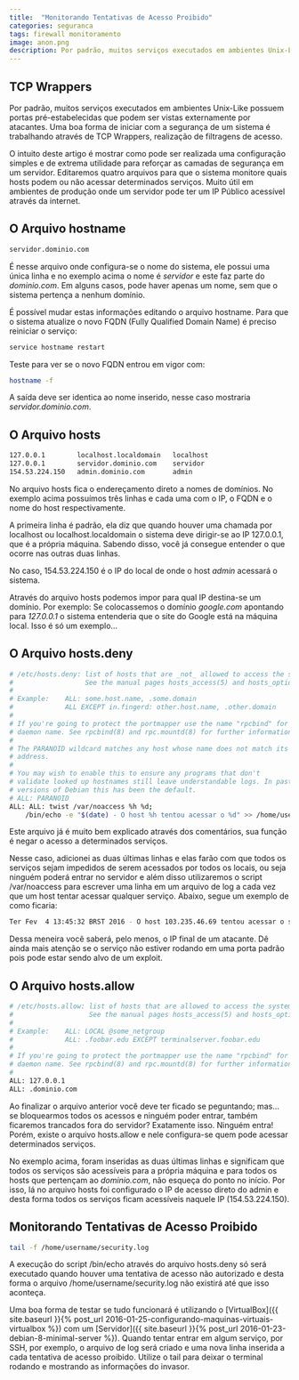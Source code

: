 ```yaml
---
title:  "Monitorando Tentativas de Acesso Proibido"
categories: seguranca
tags: firewall monitoramento
image: anon.png
description: Por padrão, muitos serviços executados em ambientes Unix-Like possuem portas pré-estabelecidas que podem ser vistas externamente por atacantes. Uma boa forma de iniciar com a segurança de um sistema é trabalhando através de TCP Wrappers, realização de filtragens de acesso.
---
```


## TCP Wrappers

Por padrão, muitos serviços executados em ambientes Unix-Like possuem portas pré-estabelecidas que podem ser vistas externamente por atacantes. Uma boa forma de iniciar com a segurança de um sistema é trabalhando através de TCP Wrappers, realização de filtragens de acesso.

O intuito deste artigo é mostrar como pode ser realizada uma configuração simples e de extrema utilidade para reforçar as camadas de segurança em um servidor. Editaremos quatro arquivos para que o sistema monitore quais hosts podem ou não acessar determinados serviços. Muito útil em ambientes de produção onde um servidor pode ter um IP Público acessível através da internet.

## O Arquivo hostname

```sh
servidor.dominio.com
```

É nesse arquivo onde configura-se o nome do sistema, ele possui uma única linha e no exemplo acima o nome é _servidor_ e este faz parte do _dominio.com_. Em alguns casos, pode haver apenas um nome, sem que o sistema pertença a nenhum domínio.

É possível mudar estas informações editando o arquivo hostname. Para que o sistema atualize o novo FQDN (Fully Qualified Domain Name) é preciso reiniciar o serviço:

```sh
service hostname restart
```

Teste para ver se o novo FQDN entrou em vigor com:

```sh
hostname -f
```

A saída deve ser identica ao nome inserido, nesse caso mostraria _servidor.dominio.com_.

## O Arquivo hosts

```sh
127.0.0.1        localhost.localdomain   localhost
127.0.0.1        servidor.dominio.com    servidor
154.53.224.150   admin.dominio.com       admin
```

No arquivo hosts fica o endereçamento direto a nomes de domínios. No exemplo acima possuímos três linhas e cada uma com o IP, o FQDN e o nome do host respectivamente.

A primeira linha é padrão, ela diz que quando houver uma chamada por localhost ou localhost.localdomain o sistema deve dirigir-se ao IP 127.0.0.1, que é a própria máquina. Sabendo disso, você já consegue entender o que ocorre nas outras duas linhas.

No caso, 154.53.224.150 é o IP do local de onde o host _admin_ acessará o sistema.

Através do arquivo hosts podemos impor para qual IP destina-se um domínio. Por exemplo: Se colocassemos o domínio _google.com_ apontando para _127.0.0.1_ o sistema entenderia que o site do Google está na máquina local. Isso é só um exemplo…

## O Arquivo hosts.deny

```sh
# /etc/hosts.deny: list of hosts that are _not_ allowed to access the system.
#                  See the manual pages hosts_access(5) and hosts_options(5).
#
# Example:    ALL: some.host.name, .some.domain
#             ALL EXCEPT in.fingerd: other.host.name, .other.domain
#
# If you're going to protect the portmapper use the name "rpcbind" for the
# daemon name. See rpcbind(8) and rpc.mountd(8) for further information.
#
# The PARANOID wildcard matches any host whose name does not match its
# address.
#
# You may wish to enable this to ensure any programs that don't
# validate looked up hostnames still leave understandable logs. In past
# versions of Debian this has been the default.
# ALL: PARANOID
ALL: ALL: twist /var/noaccess %h %d;
	/bin/echo -e "$(date) - O host %h tentou acessar o %d" >> /home/username/security.log;
```

Este arquivo já é muito bem explicado através dos comentários, sua função é negar o acesso a determinados serviços.

Nesse caso, adicionei as duas últimas linhas e elas farão com que todos os serviços sejam impedidos de serem acessados por todos os locais, ou seja ninguém poderá entrar no servidor e além disso utilizaremos o script /var/noaccess para escrever uma linha em um arquivo de log a cada vez que um host tentar acessar qualquer serviço. Abaixo, segue um exemplo de como ficaria:

```sh
Ter Fev  4 13:45:32 BRST 2016 - O host 103.235.46.69 tentou acessar o sshd
```

Dessa meneira você saberá, pelo menos, o IP final de um atacante. Dê ainda mais atenção se o serviço não estiver rodando em uma porta padrão pois pode estar sendo alvo de um exploit.

## O Arquivo hosts.allow

```sh
# /etc/hosts.allow: list of hosts that are allowed to access the system.
#                   See the manual pages hosts_access(5) and hosts_options(5).
#
# Example:    ALL: LOCAL @some_netgroup
#             ALL: .foobar.edu EXCEPT terminalserver.foobar.edu
#
# If you're going to protect the portmapper use the name "rpcbind" for the
# daemon name. See rpcbind(8) and rpc.mountd(8) for further information.
#
ALL: 127.0.0.1
ALL: .dominio.com
```

Ao finalizar o arquivo anterior você deve ter ficado se peguntando; mas… se bloquearmos todos os acessos e ninguém poder entrar, também ficaremos trancados fora do servidor? Exatamente isso. Ninguém entra! Porém, existe o arquivo hosts.allow e nele configura-se quem pode acessar determinados serviços.

No exemplo acima, foram inseridas as duas últimas linhas e significam que todos os serviços são acessíveis para a própria máquina e para todos os hosts que pertençam ao _dominio.com_, não esqueça do ponto no início. Por isso, lá no arquivo hosts foi configurado o IP de acesso direto do admin e desta forma todos os serviços ficam acessíveis naquele IP (154.53.224.150).

## Monitorando Tentativas de Acesso Proibido

```sh
tail -f /home/username/security.log
```

A execução do script /bin/echo através do arquivo hosts.deny só será executado quando houver uma tentativa de acesso não autorizado e desta forma o arquivo /home/username/security.log não existirá até que isso aconteça.

Uma boa forma de testar se tudo funcionará é utilizando o [VirtualBox]({{ site.baseurl }}{% post_url 2016-01-25-configurando-maquinas-virtuais-virtualbox %}) com um [Servidor]({{ site.baseurl }}{% post_url 2016-01-23-debian-8-minimal-server %}). Quando tentar entrar em algum serviço, por SSH, por exemplo, o arquivo de log será criado e uma nova linha inserida a cada tentativa de acesso proibido. Utilize o tail para deixar o terminal rodando e mostrando as informações do invasor.
